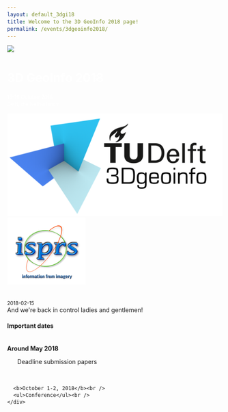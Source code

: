 ```yaml
---
layout: default_3dgi18
title: Welcome to the 3D GeoInfo 2018 page!
permalink: /events/3dgeoinfo2018/
---
```


<div class="jumbotron">
  <div class="container">
    <div class="row">
      <div class="col-lg-6 col-md-6 hidden-sm hidden-xs">
        <img src="{{ "img/campus3d.png" | prepend: site.baseurl }}" />
      </div>
      <div class="col-lg-6 col-md-6 col-sm-12">
        <h1 class="text-right" style="color:white">3D GeoInfo 2018</h1>
        <p class="text-right" style="color:white"><small>15-16 October 2018<br>Delft, the Netherlands</small></p>
      </div>
    </div>
  </div>
</div>

<div class="container">

  <div class="row">

  <div class="col-md-2">
  <a href="https://3d.bk.tudelft.nl"><img class="img-responsive" src="../../img/logos/tud-3dgeoinfo-black.png" /></a><br />
  <a href="https://www.isprs.org"><img class="image img-responsive" src="img/isprs.gif" /></a><br />
  <br />
  <!-- <a href="http://www.cyclomedia.com/"><img class="image img-responsive" src="../../img/events/udmv2015/Logo_CYCLOMEDIA_FC.jpg" /></a><br />
  <a href="http://www.esri.nl"><img class="image img-responsive" src="../../img/events/udmv2015/Esri.png" /></a><br />
  <a href="http://www.crenau.archi.fr"><img class="image img-responsive" src="../../img/events/udmv2015/AAUcrenau_RVB_CouleursGauche.png" /></a><br />
  <a href="http://www.stw.nl"><img class="image img-responsive" src="../../img/events/udmv2015/STW.png" /></a><br />
  <a href="UDMV2015-CfP.pdf"><img class="image img-responsive" src="../../img/events/udmv2015/flyer_small.png" /></a> -->
  </div>

  <div class="col-md-7">
  
  <p><small><span class="post-date">2018-02-15</span></small><br>And we're back in control ladies and gentlemen!</p>
  <!-- <p><small><span class="post-date">2017-06-26</span></small><br>;lorem</p> -->
  </div>

  
  <div class="col-md-3">
    <div class="alert alert-info">
      <h4>Important dates</h4>
      <br />
      <b>Around May 2018</b><br />
      <ul>Deadline submission papers</ul><br />

<!--       <s>July 3, 2015</s><br /><b>July 20, 2015</b><br />
      <ul><li>Paper submission</li></ul><br />
 -->
<!--       <s>August 28, 2015</s><br /><b>September 4, 2015</b><br />
      <ul><li>Author notification</li>
      <li>Registration opens</li></ul><br />
 -->
<!--       <s>October 9, 2015</s><br /><b>October 16, 2015</b><br />
      <ul><li>Final version of the paper</li>
      <li>Early-bird registration</li></ul><br />
 -->

      <b>October 1-2, 2018</b><br />
      <ul>Conference</ul><br />
    </div>
  </div>
</div>
</div>